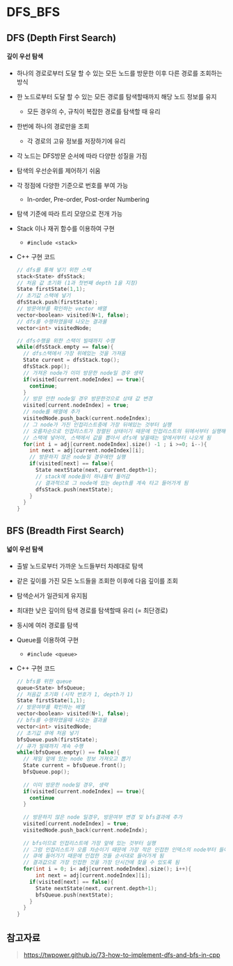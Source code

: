 # DFS_BFS



## DFS (Depth First Search)

#### 깊이 우선 탐색

- 하나의 경로로부터 도달 할 수 있는 모든 노드를 방문한 이후 다른 경로를 조회하는 방식

- 한 노드로부터 도달 할 수 있는 모든 경로를 탐색할때까지 해당 노드 정보를 유지

  - 모든 경우의 수, 규칙이 복잡한 경로를 탐색할 때 유리

- 한번에 하나의 경로만을 조회

  - 각 경로의 고유 정보를 저장하기에 유리

- 각 노드는 DFS방문 순서에 따라 다양한 성질을 가짐

- 탐색의 우선순위를 제어하기 쉬움

- 각 정점에 다양한 기준으로 번호를 부여 가능

  - In-order, Pre-order, Post-order Numbering

- 탐색 기준에 따라 트리 모양으로 전개 가능

- Stack 이나 재귀 함수를 이용하여 구현

  - `#include <stack>`

- C++ 구현 코드

  ```c++
  // dfs를 통해 넣기 위한 스택
  stack<State> dfsStack;
  // 처음 값 초기화 (1과 첫번째 depth 1을 지정)
  State firstState(1,1);
  // 초기값 스택에 넣기
  dfsStack.push(firstState);
  // 방문여부를 확인하는 vector 배열
  vector<boolean> visited(N+1, false);
  // dfs를 수행하였을때 나오는 결과물
  vector<int> visitedNode;

  // dfs수행을 위한 스택이 빌때까지 수행
  while(dfsStack.empty == false){
    // dfs스택에서 가장 위에있는 것을 가져옴
    State current = dfsStack.top();
  	dfsStack.pop();
    // 가져온 node가 이미 방문한 node일 경우 생략
    if(visited[current.nodeIndex] == true){
      continue;
    }
    // 방문 안한 node일 경우 방문한것으로 상태 값 변경
    visited[current.nodeIndex] = true;
    // node를 배열에 추가
    visitedNode.push_back(current.nodeIndex);
    // 그 node가 가진 인접리스트중에 가장 뒤에있는 것부터 실행
    // 오름차순으로 인접리스트가 정렬된 상태이기 때문에 인접리스트의 뒤에서부터 실행해서 
    // 스택에 넣어야, 스택에서 값을 뽑아서 dfs에 넣을때는 앞에서부터 나오게 됨
    for(int i = adj[current.nodeIndex].size() -1 ; i >=0; i--){
      int next = adj[current.nodeIndex][i];
      // 방문하지 않은 node일 경우에만 실행
      if(visited[next] == false){
        State nextState(next, current.depth+1);
        // stack에 node들이 하나둘씩 들어감
        // 결과적으로 그 node에 있는 depth를 계속 타고 들어가게 됨
        dfsStack.push(nextState);
      }
    }
  }
  ```
  
  
  
  

## BFS (Breadth First Search)

#### 넓이 우선 탐색

- 출발 노드로부터 가까운 노드들부터 차례대로 탐색

- 같은 깊이를 가진 모든 노드들을 조회한 이후에 다음 깊이를 조회

- 탐색순서가 일관되게 유지됨

- 최대한 낮은 깊이의 탐색 경로를 탐색할때 유리 (= 최단경로)

- 동시에 여러 경로를 탐색

- Queue를 이용하여 구현

  - `#include <queue>`

- C++ 구현 코드

  ```c++
  // bfs를 위한 queue
  queue<State> bfsQueue;
  // 처음값 초기화 (시작 번호가 1, depth가 1)
  State firstState(1,1);
  // 방문여부를 확인하는 배열
  vector<boolean> visited(N+1, false);
  // bfs를 수행하였을때 나오는 결과물
  vector<int> visitedNode;
  // 초기값 큐에 처음 넣기
  bfsQueue.push(firstState);
  // 큐가 빌때까지 계속 수행
  while(bfsQueue.empty() == false){
    // 제일 앞에 있는 node 정보 가져오고 뽑기
    State current = bfsQueue.front();
    bfsQueue.pop();
    
    // 이미 방문한 node일 경우, 생략
    if(visited[current.nodeIndex] == true){
      continue
    }
    
    // 방문하지 않은 node 일경우, 방문여부 변경 및 bfs결과에 추가
    visited[current.nodeIndex] = true;
    visitedNode.push_back(current.nodeIndx);
    
    // bfs이므로 인접리스트에 가장 앞에 있는 것부터 실행
    // 그럼 인접리스트가 오름 차순이기 때문에 가장 작은 인접한 인덱스의 node부터 들어감
    // 큐에 들어가기 때문에 인접한 것들 순서대로 들어가게 됨
    // 결과값으로 가장 인접한 것을 가장 단시간에 찾을 수 있도록 됨
    for(int i = 0; i< adj[current.nodeIndex].size(); i++){
  		int next = adj[current.nodeIndex][i];
      if(visited[next] == false){
        State nextState(next, current.depth+1);
        bfsQueue.push(nextState);
      }
    }
  }
  ```

## 참고자료
> https://twpower.github.io/73-how-to-implement-dfs-and-bfs-in-cpp

  
